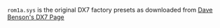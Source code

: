 `rom1a.sys` is the original DX7 factory presets as downloaded from
[Dave Benson's DX7 Page](https://homepages.abdn.ac.uk/d.j.benson/pages/html/dx7.html#models)
